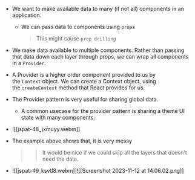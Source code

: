 - We want to make available data to many (if not all) components in an application.
  -  We can pass data to components using `props`
	  > This might cause `prop drilling`
- We make data available to multiple components. Rather than passing that data down each layer through props, we can wrap all components in a `Provider`.
- A Provider is a higher order component provided to us by the `Context` object. We can create a Context object, using the `createContext` method that React provides for us.
- The Provider pattern is very useful for sharing global data. 
	- A common usecase for the provider pattern is sharing a theme UI state with many components.

- ![[jspat-48_jxmuyy.webm]]
- The example above shows that, it is very messy 
  >> It would be nice if we could skip all the layers that doesn't need the data.
- ![[jspat-49_ksvtl8.webm]]![[Screenshot 2023-11-12 at 14.06.02.png]]